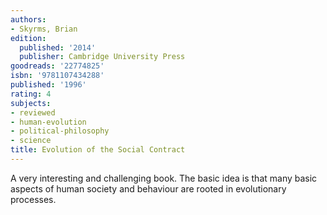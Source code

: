 ```yaml
---
authors:
- Skyrms, Brian
edition:
  published: '2014'
  publisher: Cambridge University Press
goodreads: '22774825'
isbn: '9781107434288'
published: '1996'
rating: 4
subjects:
- reviewed
- human-evolution
- political-philosophy
- science
title: Evolution of the Social Contract
---
```

A very interesting and challenging book. The basic idea is that many basic aspects of human society and behaviour are rooted in evolutionary processes.
